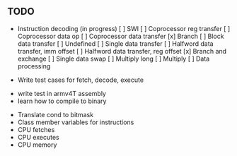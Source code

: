 ## TODO
 * Instruction decoding (in progress)
 [ ] SWI
 [ ] Coprocessor reg transfer
 [ ] Coprocessor data op
 [ ] Coprocessor data transfer
 [x] Branch
 [ ] Block data transfer
 [ ] Undefined
 [ ] Single data transfer
 [ ] Halfword data transfer, imm offset
 [ ] Halfword data transfer, reg offset
 [x] Branch and exchange
 [ ] Single data swap
 [ ] Multiply long
 [ ] Multiply
 [ ] Data processing 

 * Write test cases for fetch, decode, execute
  - write test in armv4T assembly
  - learn how to compile to binary
 * Translate cond to bitmask
 * Class member variables for instructions
 * CPU fetches
 * CPU executes
 * CPU memory
